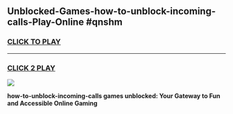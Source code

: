 
## Unblocked-Games-how-to-unblock-incoming-calls-Play-Online #qnshm
<h3>
<a href="https://news.freeplayer.one?title=how-to-unblock-incoming-calls&ref=3">CLICK TO PLAY</a></h3>
<hr>

<h3>
<a href="https://news.freeplayer.one?title=how-to-unblock-incoming-calls&ref=3">CLICK 2 PLAY</a>
  
</h3>

<a href="https://news.freeplayer.one?title=how-to-unblock-incoming-calls&ref=3"><img src="https://clearcache.store/games.png"></a>


**how-to-unblock-incoming-calls games unblocked: Your Gateway to Fun and Accessible Online Gaming**
